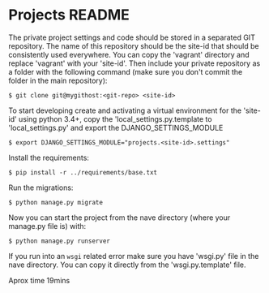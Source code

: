 # Projects README

The private project settings and code should be stored in a separated GIT repository. The name of this repository should be the site-id that should be consistently used everywhere. You can copy the 'vagrant' directory and replace 'vagrant' with your 'site-id'. Then include your private repository as a folder with the following command (make sure you don't commit the folder in the main repository):

	$ git clone git@mygithost:<git-repo> <site-id>

To start developing create and activating a virtual environment for the 'site-id' using python 3.4+, copy the 'local_settings.py.template to 'local_settings.py' and export the DJANGO_SETTINGS_MODULE

	$ export DJANGO_SETTINGS_MODULE="projects.<site-id>.settings"

Install the requirements:

	$ pip install -r ../requirements/base.txt

Run the migrations:

    $ python manage.py migrate

Now you can start the project from the nave directory (where your manage.py file is) with:

	$ python manage.py runserver

If you run into an `wsgi` related error make sure you have 'wsgi.py' file in the nave directory. You can copy it directly from the 'wsgi.py.template' file.


Aprox time 19mins